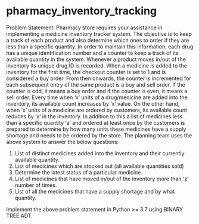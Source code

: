 # pharmacy_inventory_tracking
Problem Statement:
Pharmacy store requires your assistance in implementing a medicine inventory tracker system.  The objective is to keep a track of each product and also determine which ones to order if they are  less than a specific quantity. In order to maintain this information, each drug has a unique identification  number  and  a  counter  to  keep  a  track  of  its  available  quantity  in  the  system.  Whenever  a  product  moves in/out of the inventory its unique drug ID is recorded.  When a medicine is added to the inventory for the first time, the checkout counter is set to 1 and is  considered a buy order. From then onwards, the counter is incremented for each subsequent entry of  the same product is a buy and sell order. If the counter is odd, it means a buy order and if the counter  is even, it means a sell order.  Every time when ‘x’ units of a drug/medicine are added into the inventory, its available count increases  by ‘x’ value. On the other hand, when ‘x’ units of a medicine are ordered by customers, its available  count reduces by ‘x’ in the inventory.  In addition to this a list of medicines less than a specific quantity ‘a’ and ordered at least once by the  customers is prepared to determine by how many units these medicines have a supply shortage and  needs to be ordered by the store.  The planning team uses the above system to answer the below questions:
1. List of distinct medicines added into the inventory and their currently available quantity.
2. List of medicines which are stocked out (all available quantities sold) 
3. Determine the latest status of a particular medicine.
4. List of medicines that have moved in/out of the inventory more than ’z’ number of times.
5. List of all the medicines that have a supply shortage and by what quantity.

Implement the above problem statement in Python >= 3.7 using BINARY TREE ADT. 
